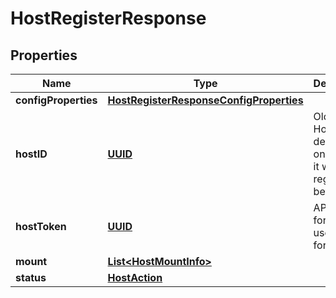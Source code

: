 

# HostRegisterResponse

## Properties

Name | Type | Description | Notes
------------ | ------------- | ------------- | -------------
**configProperties** | [**HostRegisterResponseConfigProperties**](HostRegisterResponseConfigProperties.md) |  |  [optional]
**hostID** | [**UUID**](UUID.md) | Old or NEW Host ID dependinng on whether it was registered before |  [optional]
**hostToken** | [**UUID**](UUID.md) | API Token for Host to use going forward. |  [optional]
**mount** | [**List&lt;HostMountInfo&gt;**](HostMountInfo.md) |  |  [optional]
**status** | [**HostAction**](HostAction.md) |  |  [optional]



